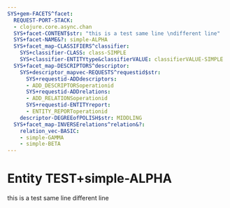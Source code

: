 ```yaml
---
SYS+gem-FACETS^facet:
  REQUEST-PORT-STACK:
  - clojure.core.async.chan
  SYS+facet-CONTENT$str: "this is a test same line \ndifferent line"
  SYS+facet-NAME&?: simple-ALPHA
  SYS+facet_map-CLASSIFIERS^classifier:
    SYS+classifier-CLASS: class-SIMPLE
    SYS+classifier-ENTITYtype&classifierVALUE: classifierVALUE-SIMPLE
  SYS+facet_map-DESCRIPTORS^descriptor:
    SYS+descriptor_mapvec-REQUESTS^requestid$str:
      SYS+requestid-ADDdescriptors:
      - ADD_DESCRIPTORSoperationid
      SYS+requestid-ADDrelations:
      - ADD_RELATIONSoperationid
      SYS+requestid-ENTITYreport:
      - ENTITY_REPORToperationid
    descriptor-DEGREEofPOLISH$str: MIDDLING
  SYS+facet_map-INVERSErelations^relation&?:
    relation_vec-BASIC:
    - simple-GAMMA
    - simple-BETA
---
```

# Entity TEST+simple-ALPHA

this is a test same line 
different line
